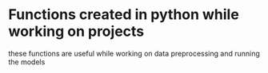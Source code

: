 # Functions created in python while working on projects
these functions are useful while working on data preprocessing and running the models
